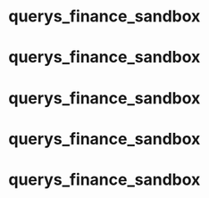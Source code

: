 # querys_finance_sandbox
# querys_finance_sandbox
# querys_finance_sandbox
# querys_finance_sandbox
# querys_finance_sandbox

